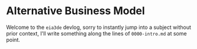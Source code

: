 # Alternative Business Model

Welcome to the `eia3de` devlog, sorry to instantly jump into a subject without
prior context, I'll write something along the lines of `0000-intro.md` at some
point.
